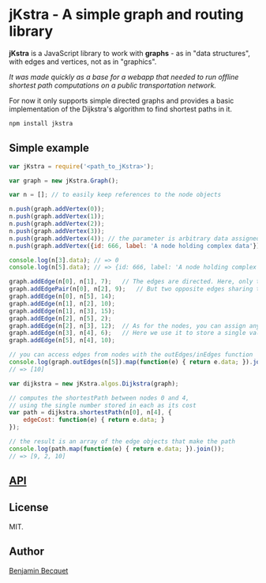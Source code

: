 jKstra - A simple graph and routing library
===========================================

**jKstra** is a JavaScript library to work with **graphs** - as in "data structures", with edges and vertices, not as in "graphics".

*It was made quickly as a base for a webapp that needed to run offline shortest path computations on a public transportation network.*

For now it only supports simple directed graphs and provides a basic implementation of the Dijkstra's algorithm to find shortest paths in it.

```bash
npm install jkstra
```

Simple example
-------

```javascript
var jKstra = require('<path_to_jKstra>');

var graph = new jKstra.Graph();

var n = []; // to easily keep references to the node objects

n.push(graph.addVertex(0));
n.push(graph.addVertex(1));
n.push(graph.addVertex(2));
n.push(graph.addVertex(3));
n.push(graph.addVertex(4)); // the parameter is arbitrary data assigned to the node
n.push(graph.addVertex({id: 666, label: 'A node holding complex data'}));

console.log(n[3].data); // => 0
console.log(n[5].data); // => {id: 666, label: 'A node holding complex data'}

graph.addEdge(n[0], n[1], 7);   // The edges are directed. Here, only the edge from 0 to 1 is created.
graph.addEdgePair(n[0], n[2], 9);   // But two opposite edges sharing the same data can be easily created
graph.addEdge(n[0], n[5], 14);
graph.addEdge(n[1], n[2], 10);
graph.addEdge(n[1], n[3], 15);
graph.addEdge(n[2], n[5], 2);
graph.addEdge(n[2], n[3], 12);  // As for the nodes, you can assign any data to the edge.
graph.addEdge(n[3], n[4], 6);   // Here we use it to store a single value which will be used as a cost.
graph.addEdge(n[5], n[4], 10);

// you can access edges from nodes with the outEdges/inEdges function
console.log(graph.outEdges(n[5]).map(function(e) { return e.data; }).join());
// => [10]

var dijkstra = new jKstra.algos.Dijkstra(graph);

// computes the shortestPath between nodes 0 and 4,
// using the single number stored in each as its cost
var path = dijkstra.shortestPath(n[0], n[4], {
    edgeCost: function(e) { return e.data; }
});

// the result is an array of the edge objects that make the path
console.log(path.map(function(e) { return e.data; }).join());
// => [9, 2, 10]
```

[API](doc/API.md)
------

License
-------
MIT.

Author
------
[Benjamin Becquet](http://bbecquet.net/)
